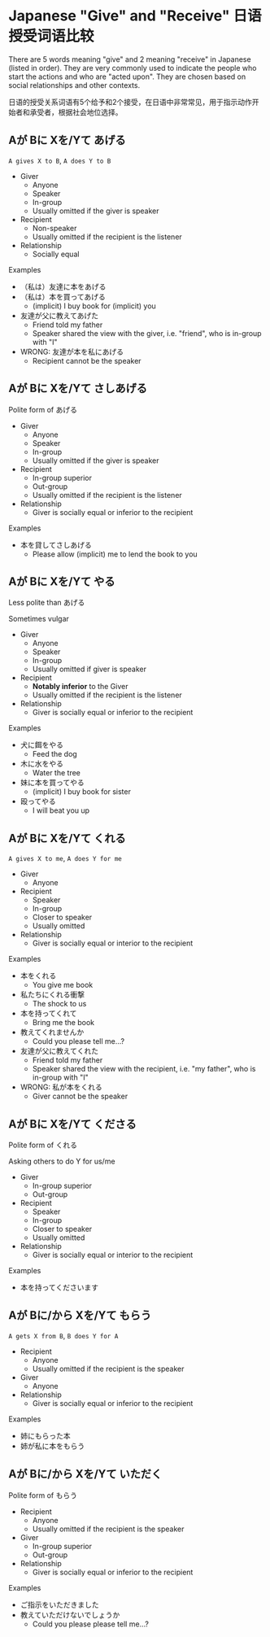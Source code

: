 # Japanese "Give" and "Receive" 日语授受词语比较

There are 5 words meaning "give" and 2 meaning "receive" in Japanese (listed in order).
They are very commonly used to indicate the people who start the actions and who are "acted upon".
They are chosen based on social relationships and other contexts.

日语的授受关系词语有5个给予和2个接受，在日语中非常常见，用于指示动作开始者和承受者，根据社会地位选择。

## Aが Bに Xを/Yて あげる

`A gives X to B`, `A does Y to B`

* Giver
  * Anyone
  * Speaker
  * In-group
  * Usually omitted if the giver is speaker
* Recipient
  * Non-speaker
  * Usually omitted if the recipient is the listener
* Relationship
  * Socially equal

Examples

* （私は）友達に本をあげる
* （私は）本を買ってあげる
  * (implicit) I buy book for (implicit) you
* 友達が父に教えてあげた
  * Friend told my father
  * Speaker shared the view with the giver, i.e. "friend", who is in-group with "I"
* WRONG: 友達が本を私にあげる
  * Recipient cannot be the speaker

## Aが Bに Xを/Yて さしあげる

Polite form of あげる

* Giver
  * Anyone
  * Speaker
  * In-group
  * Usually omitted if the giver is speaker
* Recipient
  * In-group superior
  * Out-group
  * Usually omitted if the recipient is the listener
* Relationship
  * Giver is socially equal or inferior to the recipient

Examples

* 本を貸してさしあげる
  * Please allow (implicit) me to lend the book to you

## Aが Bに Xを/Yて やる

Less polite than あげる

Sometimes vulgar

* Giver
  * Anyone
  * Speaker
  * In-group
  * Usually omitted if giver is speaker
* Recipient
  * **Notably inferior** to the Giver
  * Usually omitted if the recipient is the listener
* Relationship
  * Giver is socially equal or inferior to the recipient

Examples

* 犬に餌をやる
  * Feed the dog
* 木に水をやる
  * Water the tree
* 妹に本を買ってやる
  * (implicit) I buy book for sister
* 殴ってやる
  * I will beat you up

## Aが Bに Xを/Yて くれる

`A gives X to me`, `A does Y for me`

* Giver
  * Anyone
* Recipient
  * Speaker
  * In-group
  * Closer to speaker
  * Usually omitted
* Relationship
  * Giver is socially equal or interior to the recipient

Examples

* 本をくれる
  * You give me book
* 私たちにくれる衝撃
  * The shock to us
* 本を持ってくれて
  * Bring me the book
* 教えてくれませんか
  * Could you please tell me...?
* 友達が父に教えてくれた
  * Friend told my father
  * Speaker shared the view with the recipient, i.e. "my father", who is in-group with "I"
* WRONG: 私が本をくれる
  * Giver cannot be the speaker

## Aが Bに Xを/Yて くださる

Polite form of くれる

Asking others to do Y for us/me

* Giver
  * In-group superior
  * Out-group
* Recipient
  * Speaker
  * In-group
  * Closer to speaker
  * Usually omitted
* Relationship
  * Giver is socially equal or interior to the recipient

Examples

* 本を持ってくださいます

## Aが Bに/から Xを/Yて もらう

`A gets X from B`, `B does Y for A`

* Recipient
  * Anyone
  * Usually omitted if the recipient is the speaker
* Giver
  * Anyone
* Relationship
  * Giver is socially equal or inferior to the recipient

Examples

* 姉にもらった本
* 姉が私に本をもらう

## Aが Bに/から Xを/Yて いただく

Polite form of もらう

* Recipient
  * Anyone
  * Usually omitted if the recipient is the speaker
* Giver
  * In-group superior
  * Out-group
* Relationship
  * Giver is socially equal or inferior to the recipient

Examples

* ご指示をいただきました
* 教えていただけないでしょうか
  * Could you please please tell me...?
